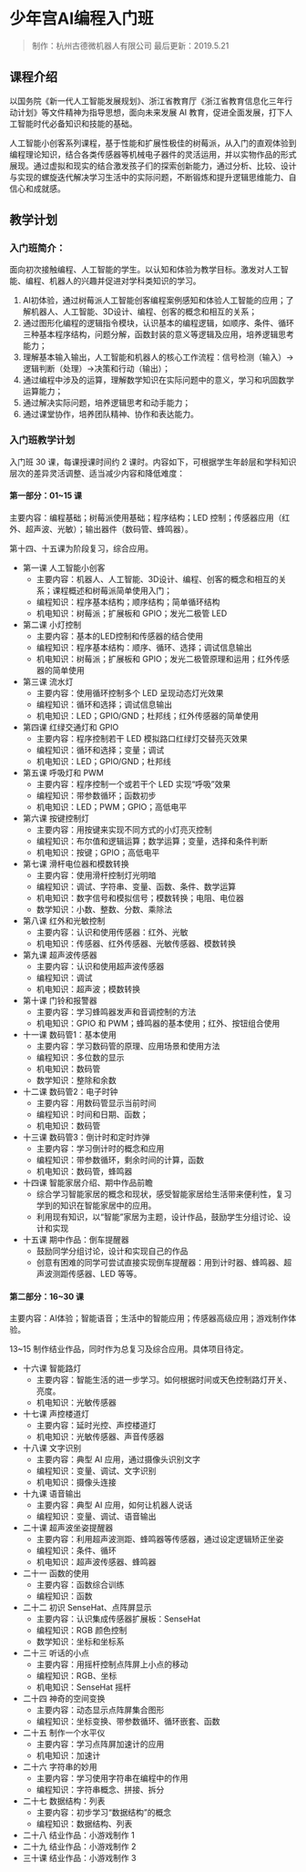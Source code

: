 # 少年宫AI编程入门班

> 制作：杭州古德微机器人有限公司
> 最后更新：2019.5.21

## 课程介绍

以国务院《新一代人工智能发展规划》、浙江省教育厅《浙江省教育信息化三年行动计划》等文件精神为指导思想，面向未来发展 AI 教育，促进全面发展，打下人工智能时代必备知识和技能的基础。

人工智能小创客系列课程，基于性能和扩展性极佳的树莓派，从入门的直观体验到编程理论知识，结合各类传感器等机械电子器件的灵活运用，并以实物作品的形式展现。通过虚拟和现实的结合激发孩子们的探索创新能力，通过分析、比较、设计与实现的螺旋迭代解决学习生活中的实际问题，不断锻炼和提升逻辑思维能力、自信心和成就感。

## 教学计划

### 入门班简介：

面向初次接触编程、人工智能的学生。以认知和体验为教学目标。激发对人工智能、编程、机器人的兴趣并促进对学科类知识的学习。

1. AI初体验，通过树莓派人工智能创客编程案例感知和体验人工智能的应用；了解机器人、人工智能、3D设计、编程、创客的概念和相互的关系；
2. 通过图形化编程的逻辑指令模块，认识基本的编程逻辑，如顺序、条件、循环三种基本程序结构，问题分解，函数封装的意义等逻辑及应用，培养逻辑思考能力；
3. 理解基本输入输出，人工智能和机器人的核心工作流程：信号检测（输入）→逻辑判断（处理）→决策和行动（输出）；
4. 通过编程中涉及的运算，理解数学知识在实际问题中的意义，学习和巩固数学运算能力；
5. 通过解决实际问题，培养逻辑思考和动手能力；
6. 通过课堂协作，培养团队精神、协作和表达能力。

### 入门班教学计划

入门班 30 课，每课授课时间约 2 课时。内容如下，可根据学生年龄层和学科知识层次的差异灵活调整、适当减少内容和降低难度：

#### 第一部分：01~15 课

主要内容：编程基础；树莓派使用基础；程序结构；LED 控制；传感器应用（红外、超声波、光敏）；输出器件（数码管、蜂鸣器）。

第十四、十五课为阶段复习，综合应用。

- 第一课 人工智能小创客 
    - 主要内容：机器人、人工智能、3D设计、编程、创客的概念和相互的关系；课程概述和树莓派简单使用入门；
    - 编程知识：程序基本结构；顺序结构；简单循环结构
    - 机电知识：树莓派；扩展板和 GPIO；发光二极管 LED
- 第二课 小灯控制
    - 主要内容：基本的LED控制和传感器的结合使用
    - 编程知识：程序基本结构：顺序、循环、选择；调试信息输出
    - 机电知识：树莓派；扩展板和 GPIO；发光二极管原理和运用；红外传感器的简单使用
- 第三课 流水灯
    - 主要内容：使用循环控制多个 LED 呈现动态灯光效果
    - 编程知识：循环和选择；调试信息输出
    - 机电知识：LED；GPIO/GND；杜邦线；红外传感器的简单使用 
- 第四课 红绿交通灯和 GPIO
    - 主要内容：程序控制若干 LED 模拟路口红绿灯交替亮灭效果
    - 编程知识：循环和选择；变量；调试
    - 机电知识：LED；GPIO/GND；杜邦线
- 第五课 呼吸灯和 PWM
    - 主要内容：程序控制一个或若干个 LED 实现“呼吸”效果
    - 编程知识：带参数循环；函数初步
    - 机电知识：LED；PWM；GPIO；高低电平
- 第六课 按键控制灯
    - 主要内容：用按键来实现不同方式的小灯亮灭控制
    - 编程知识：布尔值和逻辑运算；数学运算；变量，选择和条件判断
    - 机电知识：按键；GPIO；高低电平
- 第七课 滑杆电位器和模数转换
    - 主要内容：使用滑杆控制灯光明暗
    - 编程知识：调试、字符串、变量、函数、条件、数学运算
    - 机电知识：数字信号和模拟信号；模数转换；电阻、电位器
    - 数学知识：小数、整数、分数、乘除法
- 第八课 红外和光敏控制
    - 主要内容：认识和使用传感器：红外、光敏
    - 机电知识：传感器、红外传感器、光敏传感器、模数转换
- 第九课 超声波传感器
    - 主要内容：认识和使用超声波传感器
    - 编程知识：调试
    - 机电知识：超声波；模数转换
- 第十课 门铃和报警器
    - 主要内容：学习蜂鸣器发声和音调控制的方法
    - 机电知识：GPIO 和 PWM；蜂鸣器的基本使用；红外、按钮组合使用 
- 十一课 数码管1：基本使用
    - 主要内容：学习数码管的原理、应用场景和使用方法
    - 编程知识：多位数的显示
    - 机电知识：数码管
    - 数学知识：整除和余数
- 十二课 数码管2：电子时钟
    - 主要内容：用数码管显示当前时间
    - 编程知识：时间和日期、函数；
    - 机电知识：数码管
- 十三课 数码管3：倒计时和定时炸弹
    - 主要内容：学习倒计时的概念和应用
    - 编程知识：带参数循环，剩余时间的计算，函数
    - 机电知识：数码管，蜂鸣器
- 十四课 智能家居介绍、期中作品前瞻
    - 综合学习智能家居的概念和现状，感受智能家居给生活带来便利性，复习学到的知识在智能家居中的应用。
    - 利用现有知识，以“智能”家居为主题，设计作品，鼓励学生分组讨论、设计和实现
- 十五课 期中作品：倒车提醒器
    - 鼓励同学分组讨论，设计和实现自己的作品
    - 创意有困难的同学可尝试直接实现倒车提醒器：用到计时器、蜂鸣器、超声波测距传感器、LED 等等。 

#### 第二部分：16~30 课

<!-- 2019.5.21 为及时提交给少年宫，第二部分内容尚未精校 -->

主要内容：AI体验；智能语音；生活中的智能应用；传感器高级应用；游戏制作体验。

13~15 制作结业作品，同时作为总复习及综合应用。具体项目待定。

- 十六课 智能路灯
    - 主要内容：智能生活的进一步学习。如何根据时间或天色控制路灯开关、亮度。
    - 机电知识：光敏传感器 
- 十七课 声控楼道灯
    - 主要内容：延时光控、声控楼道灯
    - 机电知识：光敏传感器、声音传感器
- 十八课 文字识别
    - 主要内容：典型 AI 应用，通过摄像头识别文字
    - 编程知识：变量、调试、文字识别
    - 机电知识：摄像头连接
- 十九课 语音输出
    - 主要内容：典型 AI 应用，如何让机器人说话
    - 编程知识：变量、调试、语音输出
- 二十课 超声波坐姿提醒器
    - 主要内容：利用超声波测距、蜂鸣器等传感器，通过设定逻辑矫正坐姿
    - 编程知识：条件、循环
    - 机电知识：超声波传感器、蜂鸣器
- 二十一 函数的使用
    - 主要内容：函数综合训练
    - 编程知识：函数 
- 二十二 初识 SenseHat、点阵屏显示
    - 主要内容：认识集成传感器扩展板：SenseHat
    - 编程知识：RGB 颜色控制
    - 数学知识：坐标和坐标系 
- 二十三 听话的小点
    - 主要内容：用摇杆控制点阵屏上小点的移动
    - 编程知识：RGB、坐标
    - 机电知识：SenseHat 摇杆
- 二十四 神奇的空间变换
    - 主要内容：动态显示点阵屏集合图形
    - 编程知识：坐标变换、带参数循环、循环嵌套、函数
- 二十五 制作一个水平仪
    - 主要内容：学习点阵屏加速计的应用
    - 机电知识：加速计
- 二十六 字符串的妙用
    - 主要内容：学习使用字符串在编程中的作用
    - 编程知识：字符串概念、拼接、拆分 
- 二十七 数据结构：列表
    - 主要内容：初步学习“数据结构”的概念
    - 编程知识：数据结构、列表
- 二十八 结业作品：小游戏制作 1
- 二十九 结业作品：小游戏制作 2
- 三十课 结业作品：小游戏制作 3

